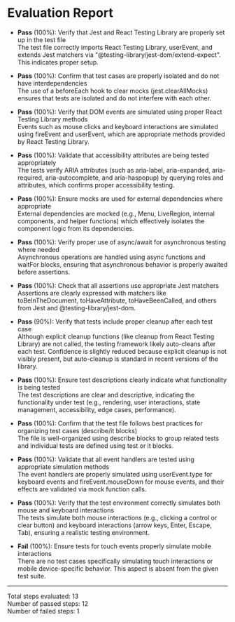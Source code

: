 # Evaluation Report

- **Pass** (100%): Verify that Jest and React Testing Library are properly set up in the test file  
  The test file correctly imports React Testing Library, userEvent, and extends Jest matchers via "@testing-library/jest-dom/extend-expect". This indicates proper setup.

- **Pass** (100%): Confirm that test cases are properly isolated and do not have interdependencies  
  The use of a beforeEach hook to clear mocks (jest.clearAllMocks) ensures that tests are isolated and do not interfere with each other.

- **Pass** (100%): Verify that DOM events are simulated using proper React Testing Library methods  
  Events such as mouse clicks and keyboard interactions are simulated using fireEvent and userEvent, which are appropriate methods provided by React Testing Library.

- **Pass** (100%): Validate that accessibility attributes are being tested appropriately  
  The tests verify ARIA attributes (such as aria-label, aria-expanded, aria-required, aria-autocomplete, and aria-haspopup) by querying roles and attributes, which confirms proper accessibility testing.

- **Pass** (100%): Ensure mocks are used for external dependencies where appropriate  
  External dependencies are mocked (e.g., Menu, LiveRegion, internal components, and helper functions) which effectively isolates the component logic from its dependencies.

- **Pass** (100%): Verify proper use of async/await for asynchronous testing where needed  
  Asynchronous operations are handled using async functions and waitFor blocks, ensuring that asynchronous behavior is properly awaited before assertions.

- **Pass** (100%): Check that all assertions use appropriate Jest matchers  
  Assertions are clearly expressed with matchers like toBeInTheDocument, toHaveAttribute, toHaveBeenCalled, and others from Jest and @testing-library/jest-dom.

- **Pass** (90%): Verify that tests include proper cleanup after each test case  
  Although explicit cleanup functions (like cleanup from React Testing Library) are not called, the testing framework likely auto-cleans after each test. Confidence is slightly reduced because explicit cleanup is not visibly present, but auto-cleanup is standard in recent versions of the library.

- **Pass** (100%): Ensure test descriptions clearly indicate what functionality is being tested  
  The test descriptions are clear and descriptive, indicating the functionality under test (e.g., rendering, user interactions, state management, accessibility, edge cases, performance).

- **Pass** (100%): Confirm that the test file follows best practices for organizing test cases (describe/it blocks)  
  The file is well-organized using describe blocks to group related tests and individual tests are defined using test or it blocks.

- **Pass** (100%): Validate that all event handlers are tested using appropriate simulation methods  
  The event handlers are properly simulated using userEvent.type for keyboard events and fireEvent.mouseDown for mouse events, and their effects are validated via mock function calls.

- **Pass** (100%): Verify that the test environment correctly simulates both mouse and keyboard interactions  
  The tests simulate both mouse interactions (e.g., clicking a control or clear button) and keyboard interactions (arrow keys, Enter, Escape, Tab), ensuring a realistic testing environment.

- **Fail** (100%): Ensure tests for touch events properly simulate mobile interactions  
  There are no test cases specifically simulating touch interactions or mobile device-specific behavior. This aspect is absent from the given test suite.

---

Total steps evaluated: 13  
Number of passed steps: 12  
Number of failed steps: 1